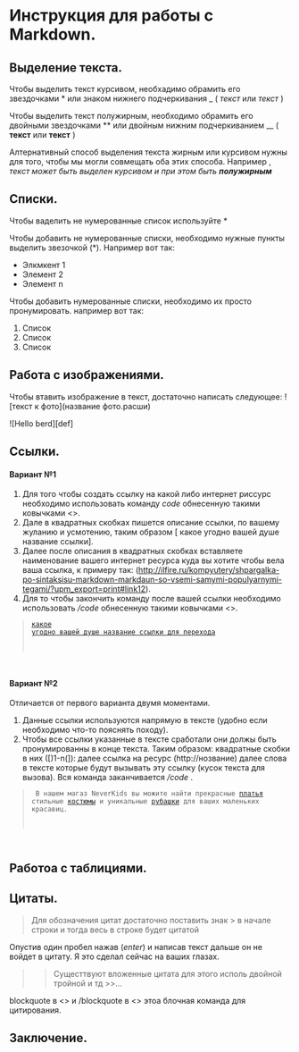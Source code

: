 # Инструкция для работы с Markdown.

## Выделение текста.
Чтобы выделить текст курсивом, необхадимо обрамить его звездочками * или знаком нижнего подчеркивания _ ( *текст* или _текст_ )

Чтобы выделить текст полужирным, необходимо обрамить его двойными звездочками ** или двойным нижним подчеркиванием __  ( **текст** или  __текст__ )

Алтернативный способ выделения текста жирным или курсивом нужны для того, чтобы мы могли совмещать оба этих способа. Например , _текст может быть выделен курсивом и при этом быть **полужирным**_

## Списки.
Чтобы ваделить не нумерованные список используйте *

Чтобы добавить не нумерованные списки, необходимо нужные пункты выделить звезочкой (*). Например вот так:

* Элкмкент 1
* Элемент 2 
* Элемент n

Чтобы добавить нумерованные списки, необходимо их просто пронумировать. например вот так:
1. Список
2. Список 
3. Список

## Работа с изображениями.

Чтобы втавить изображение в текст, достаточно написать следующее: ![текст к фото](название фото.расши)

![Hello berd][def]

## Ссылки.

#### Вариант №1

1. Для того чтобы создать ссылку на какой либо интернет риссурс необходимо использовать команду _code_ обнесенную такими ковычками <>. 
2. Дале в квадратных скобках пишется описание ссылки, по вашему жуланию и усмотению, таким образом [ какое угодно вашей душе название ссылки]. 
3. Далее после описания в квадратных скобках вставляете наименование вашего интернет ресурса куда вы хотите чтобы вела ваша ссылка, к примеру так: (http://ilfire.ru/kompyutery/shpargalka-po-sintaksisu-markdown-markdaun-so-vsemi-samymi-populyarnymi-tegami/?upm_export=print#link12).
4. Для то чтобы закончить команду после вашей ссылки необходимо использовать  _/code_ обнесенную такими ковычками <>.

><code>[какое угодно вашей душе название ссылки для перехода](http://ilfire.ru/kompyutery/shpargalka-po-sintaksisu-markdown-markdaun-so-vsemi-samymi-populyarnymi-tegami/?upm_export=print#link12)
</code>

#### Вариант №2

Отличается от первого варианта двумя моментами.
1. Данные ссылки используются напрямую в тексте (удобно если необходимо что-то пояснять походу).
2. Чтобы все ссылки указанные в тексте сработали они должы быть пронумированны в конце текста. Таким образом: квадратные скобки в них ([)1-n(]): далее ссылка на ресурс (http://нозвание) далее слова в тексте которые будут вызывать эту ссылку (кусок текста для вызова). Вся команда заканчивается  _/code_ .  

><code> В нашем магаз NeverKids вы можите найти прекрасные [платья][1] стильные
[костюмы][2] и уникальные [рубашки][3] для ваших маленьких красавиц.

[1]: https://www.wildberries.ru/catalog/190023380/detail.aspx  "Платья"
[2]: https://www.wildberries.ru/catalog/175594787/detail.aspx  "костюмы"
[3]: https://www.wildberries.ru/catalog/190262685/detail.aspx  "Рубашки"
</code>

## Работоа с таблициями.

## Цитаты.
>Для обозначения цитат достаточно поставить знак > 
в начале строки и тогда весь в строке будет цитатой

Опустив один пробел нажав (_enter_) и написав текст дальше он не войдет в цитату. Я это сделал сейчас на ваших глазах.

>>Сущесттвуют вложенные цитата для этого исполь двойной тройной и тд >>... 

 blockquote в <> и /blockquote в <> этоа блочная команда для цитирования.

## Заключение.
